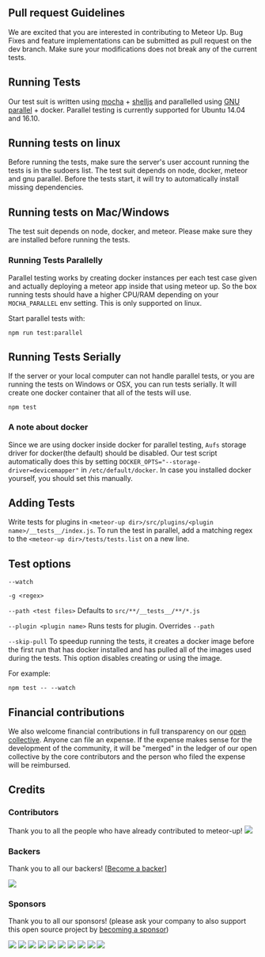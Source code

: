 ## Pull request Guidelines

We are excited that you are interested in contributing to Meteor Up. Bug Fixes and feature implementations can be submitted as pull request on the dev branch. Make sure your modifications does not break any of the current tests.

## Running Tests
Our test suit is written using [mocha](https://mochajs.org/) + [shelljs](https://github.com/shelljs/shelljs) and parallelled using [GNU parallel](http://www.gnu.org/software/parallel/) + docker. Parallel testing is currently supported for Ubuntu 14.04 and 16.10.

## Running tests on linux

Before running the tests, make sure the server's user account running the tests is in the sudoers list. The test suit depends on node, docker, meteor and gnu parallel. Before the tests start, it will try to automatically install missing dependencies.

## Running tests on Mac/Windows

The test suit depends on node, docker, and meteor. Please make sure they are installed before running the tests.

### Running Tests Parallelly
Parallel testing works by creating docker instances per each test case given and actually deploying a meteor app inside that using meteor up. So the box running tests should have a higher CPU/RAM depending on your `MOCHA_PARALLEL` env setting. This is only supported on linux.

Start parallel tests with:
```
npm run test:parallel
```

## Running Tests Serially
If the server or your local computer can not handle parallel tests, or you are running the tests on Windows or OSX, you can run tests serially. It will create one docker container that all of the tests will use.
```
npm test
```

### A note about docker

Since we are using docker inside docker for parallel testing, `Aufs` storage driver for docker(the default) should be disabled. Our test script automatically does this by setting `DOCKER_OPTS="--storage-driver=devicemapper"` in `/etc/default/docker`. In case you installed docker yourself, you should set this manually.

## Adding Tests
Write tests for plugins in `<meteor-up dir>/src/plugins/<plugin name>/__tests__/index.js`.
To run the test in parallel, add a matching regex to the `<meteor-up dir>/tests/tests.list` on a new line.

## Test options
`--watch`

`-g <regex>`

`--path <test files>` Defaults to `src/**/__tests__/**/*.js`

`--plugin <plugin name>` Runs tests for plugin. Overrides `--path`

`--skip-pull` To speedup running the tests, it creates a docker image before the first run that has docker installed and has pulled all of the images used during the tests. This option disables creating or using the image.

For example:
```
npm test -- --watch
```


## Financial contributions

We also welcome financial contributions in full transparency on our [open collective](https://opencollective.com/meteor-up).
Anyone can file an expense. If the expense makes sense for the development of the community, it will be "merged" in the ledger of our open collective by the core contributors and the person who filed the expense will be reimbursed.


## Credits


### Contributors

Thank you to all the people who have already contributed to meteor-up!
<a href="graphs/contributors"><img src="https://opencollective.com/meteor-up/contributors.svg?width=890" /></a>


### Backers

Thank you to all our backers! [[Become a backer](https://opencollective.com/meteor-up#backer)]

<a href="https://opencollective.com/meteor-up#backers" target="_blank"><img src="https://opencollective.com/meteor-up/backers.svg?width=890"></a>


### Sponsors

Thank you to all our sponsors! (please ask your company to also support this open source project by [becoming a sponsor](https://opencollective.com/meteor-up#sponsor))

<a href="https://opencollective.com/meteor-up/sponsor/0/website" target="_blank"><img src="https://opencollective.com/meteor-up/sponsor/0/avatar.svg"></a>
<a href="https://opencollective.com/meteor-up/sponsor/1/website" target="_blank"><img src="https://opencollective.com/meteor-up/sponsor/1/avatar.svg"></a>
<a href="https://opencollective.com/meteor-up/sponsor/2/website" target="_blank"><img src="https://opencollective.com/meteor-up/sponsor/2/avatar.svg"></a>
<a href="https://opencollective.com/meteor-up/sponsor/3/website" target="_blank"><img src="https://opencollective.com/meteor-up/sponsor/3/avatar.svg"></a>
<a href="https://opencollective.com/meteor-up/sponsor/4/website" target="_blank"><img src="https://opencollective.com/meteor-up/sponsor/4/avatar.svg"></a>
<a href="https://opencollective.com/meteor-up/sponsor/5/website" target="_blank"><img src="https://opencollective.com/meteor-up/sponsor/5/avatar.svg"></a>
<a href="https://opencollective.com/meteor-up/sponsor/6/website" target="_blank"><img src="https://opencollective.com/meteor-up/sponsor/6/avatar.svg"></a>
<a href="https://opencollective.com/meteor-up/sponsor/7/website" target="_blank"><img src="https://opencollective.com/meteor-up/sponsor/7/avatar.svg"></a>
<a href="https://opencollective.com/meteor-up/sponsor/8/website" target="_blank"><img src="https://opencollective.com/meteor-up/sponsor/8/avatar.svg"></a>
<a href="https://opencollective.com/meteor-up/sponsor/9/website" target="_blank"><img src="https://opencollective.com/meteor-up/sponsor/9/avatar.svg"></a>